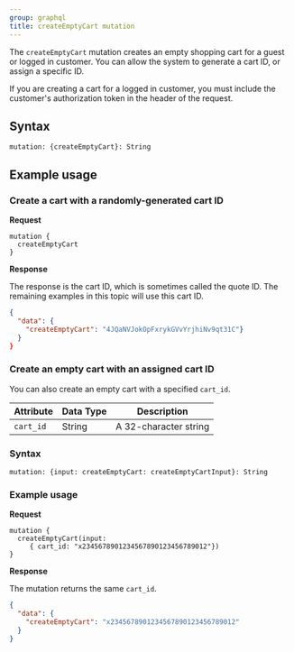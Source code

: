 ```yaml
---
group: graphql
title: createEmptyCart mutation
---
```


The `createEmptyCart` mutation creates an empty shopping cart for a guest or logged in customer. You can allow the system to generate a cart ID, or assign a specific ID.

If you are creating a cart for a logged in customer, you must include the customer's authorization token in the header of the request.


## Syntax

`mutation: {createEmptyCart}: String`

## Example usage

### Create a cart with a randomly-generated cart ID

**Request**

``` text
mutation {
  createEmptyCart
}
```

**Response**

The response is the cart ID, which is sometimes called the quote ID. The remaining examples in this topic will use this cart ID.

```json
{
  "data": {
    "createEmptyCart": "4JQaNVJokOpFxrykGVvYrjhiNv9qt31C"}
  }
}
```

### Create an empty cart with an assigned cart ID

You can also create an empty cart with a specified `cart_id`.

Attribute |  Data Type | Description
--- | --- | ---
`cart_id` | String | A 32-character string

### Syntax

`mutation: {input: createEmptyCart: createEmptyCartInput}: String`

### Example usage

**Request**

``` text
mutation {
  createEmptyCart(input: 
     { cart_id: "x2345678901234567890123456789012"})
}
```

**Response**

The mutation returns the same `cart_id`.

```json
{
  "data": {
    "createEmptyCart": "x2345678901234567890123456789012"
  }
}
```